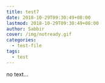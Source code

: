 ```yaml
---
title: test7
date: 2018-10-29T09:30:49+08:00
lastmod: 2018-10-29T09:30:49+08:00
author: Sabbir
cover: /img/notready.gif
categories:
  - test-file
tags:
  - test
---
```




<!--more-->

no text...
